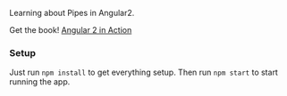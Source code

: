 Learning about Pipes in Angular2.

Get the book! [Angular 2 in Action](https://manning.com/books/angular-2-in-action?a_aid=ionicinaction)

### Setup

Just run `npm install` to get everything setup. Then run `npm start` to start running the app.
